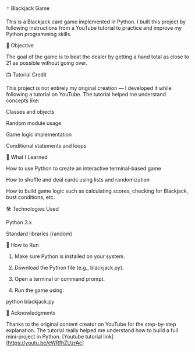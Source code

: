 🃏 Blackjack Game

This is a Blackjack card game implemented in Python.
I built this project by following instructions from a YouTube tutorial to practice and improve my Python programming skills.

🎯 Objective

The goal of the game is to beat the dealer by getting a hand total as close to 21 as possible without going over.

📺 Tutorial Credit

This project is not entirely my original creation — I developed it while following a tutorial on YouTube.
The tutorial helped me understand concepts like:

Classes and objects

Random module usage

Game logic implementation

Conditional statements and loops


🧠 What I Learned

How to use Python to create an interactive terminal-based game

How to shuffle and deal cards using lists and randomization

How to build game logic such as calculating scores, checking for Blackjack, bust conditions, etc.


🛠 Technologies Used

Python 3.x

Standard libraries (random)


🚀 How to Run

1. Make sure Python is installed on your system.


2. Download the Python file (e.g., blackjack.py).


3. Open a terminal or command prompt.


4. Run the game using:



python blackjack.py

🙌 Acknowledgments

Thanks to the original content creator on YouTube for the step-by-step explanation. The tutorial really helped me understand how to build a full mini-project in Python.
[Youtube tutorial link][https://youtu.be/eWRfhZUzrAc]
